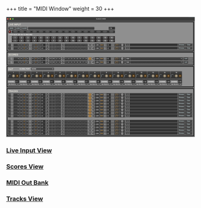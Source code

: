 +++
title = "MIDI Window"
weight = 30
+++

![pic](images/djazz-midi-window.png)

### [Live Input View](1_live_input)

### [Scores View](2_scores_view)

### [MIDI Out Bank](3_MIDI_out)

### [Tracks View](3_MIDI_out)



